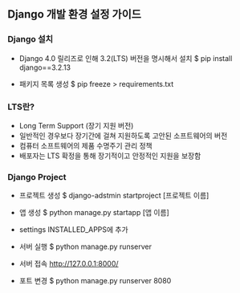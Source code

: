 ## Django 개발 환경 설정 가이드

### Django 설치

- Django 4.0 릴리즈로 인해 3.2(LTS) 버전을 명시해서 설치
  $ pip install django==3.2.13

- 패키지 목록 생성
  $ pip freeze > requirements.txt

### LTS란?

- Long Term Support (장기 지원 버전)
- 일반적인 경우보다 장기간에 걸쳐 지원하도록 고안된 소프트웨어의 버전
- 컴퓨터 소프트웨어의 제품 수명주기 관리 정책
- 배포자는 LTS 확정을 통해 장기적이고 안정적인 지원을 보장함

### Django Project

- 프로젝트 생성
  $ django-adstmin startproject [프로젝트 이름]

- 앱 생성
  $ python manage.py startapp [앱 이름]

- settings
  INSTALLED_APPS에 추가

- 서버 실행
  $ python manage.py runserver

- 서버 접속
  http://127.0.0.1:8000/

- 포트 변경
  $ python manage.py runserver 8080
